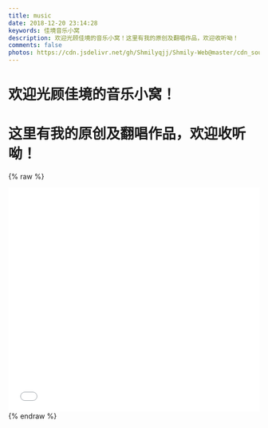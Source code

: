 ```yaml
---
title: music
date: 2018-12-20 23:14:28
keywords: 佳境音乐小窝
description: 欢迎光顾佳境的音乐小窝！这里有我的原创及翻唱作品，欢迎收听呦！
comments: false
photos: https://cdn.jsdelivr.net/gh/Shmilyqjj/Shmily-Web@master/cdn_sources/img/banner/music.jpg
---
```

# 欢迎光顾佳境的音乐小窝！  
# 这里有我的原创及翻唱作品，欢迎收听呦！
{% raw %}
<iframe frameborder="no" border="0" marginwidth="0" marginheight="0" width=100% height=450 src="//music.163.com/outchain/player?type=0&id=2368663800&auto=1&height=430"></iframe>
{% endraw %}